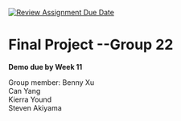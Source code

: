 [![Review Assignment Due Date](https://classroom.github.com/assets/deadline-readme-button-24ddc0f5d75046c5622901739e7c5dd533143b0c8e959d652212380cedb1ea36.svg)](https://classroom.github.com/a/c_jB-TdW)
# Final Project --Group 22
**Demo due by Week 11**</br>

Group member:
Benny Xu</br>
Can Yang</br>
Kierra Yound</br>
Steven Akiyama</br>
